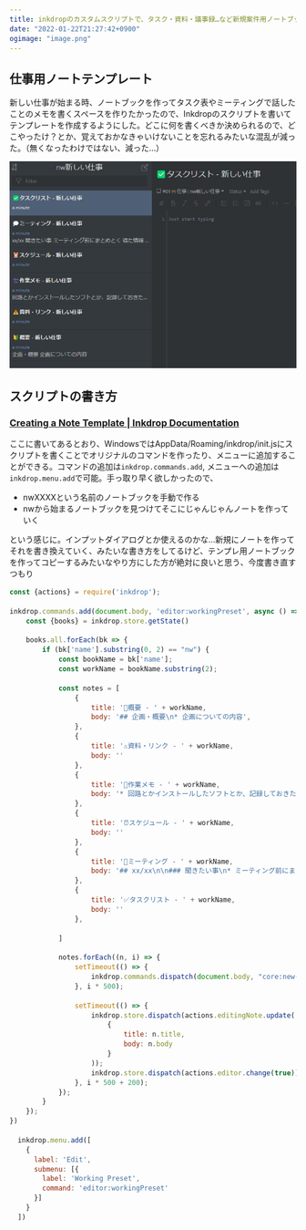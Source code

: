 ```yaml
---
title: inkdropのカスタムスクリプトで、タスク・資料・議事録…など新規案件用ノートブックを作る
date: "2022-01-22T21:27:42+0900"
ogimage: "image.png"
---
```


## 仕事用ノートテンプレート
新しい仕事が始まる時、ノートブックを作ってタスク表やミーティングで話したことのメモを書くスペースを作りたかったので、Inkdropのスクリプトを書いてテンプレートを作成するようにした。どこに何を書くべきか決められるので、どこやったけ？とか、覚えておかなきゃいけないことを忘れるみたいな混乱が減った。（無くなったわけではない、減った…）

![clipboard.png](image.png)

## スクリプトの書き方
### [Creating a Note Template | Inkdrop Documentation](https://docs.inkdrop.app/manual/creating-a-note-template#add-a-menu-to-invoke-the-command)
ここに書いてあるとおり、WindowsではAppData/Roaming/inkdrop/init.jsにスクリプトを書くことでオリジナルのコマンドを作ったり、メニューに追加することができる。コマンドの追加は`inkdrop.commands.add`, メニューへの追加は`inkdrop.menu.add`で可能。手っ取り早く欲しかったので、

* nwXXXXという名前のノートブックを手動で作る
* nwから始まるノートブックを見つけてそこにじゃんじゃんノートを作っていく

という感じに。インプットダイアログとか使えるのかな…新規にノートを作ってそれを書き換えていく、みたいな書き方をしてるけど、テンプレ用ノートブックを作ってコピーするみたいなやり方にした方が絶対に良いと思う、今度書き直すつもり

```js
const {actions} = require('inkdrop');

inkdrop.commands.add(document.body, 'editor:workingPreset', async () => {
    const {books} = inkdrop.store.getState()

    books.all.forEach(bk => {
        if (bk['name'].substring(0, 2) == "nw") {
            const bookName = bk['name'];
            const workName = bookName.substring(2);

            const notes = [
                {
                    title: '🔰概要 - ' + workName,
                    body: '## 企画・概要\n* 企画についての内容',
                },
                {
                    title: '⚠資料・リンク - ' + workName,
                    body: ''
                },
                {
                    title: '🔄作業メモ - ' + workName,
                    body: '* 回路とかインストールしたソフトとか、記録しておきたい作業工程についてはここ'
                },
                {
                    title: '⏰スケジュール - ' + workName,
                    body: ''
                },
                {
                    title: '💭ミーティング - ' + workName,
                    body: '## xx/xx\n\n### 聞きたい事\n* ミーティング前にまとめとく\n\n### 得た情報\n* とりあえず全部ここに！あとで各箇所に分配する\n\n### 新規タスク\n* これもとりあえず全部ここに'
                },
                {
                    title: '✅タスクリスト - ' + workName,
                    body: ''
                },
                
            ]

            notes.forEach((n, i) => {
                setTimeout(() => {
                    inkdrop.commands.dispatch(document.body, "core:new-note", {});
                }, i * 500);

                setTimeout(() => {
                    inkdrop.store.dispatch(actions.editingNote.update(
                        {
                            title: n.title,
                            body: n.body
                        }
                    ));
                    inkdrop.store.dispatch(actions.editor.change(true));        
                }, i * 500 + 200);
            });
        }
    });
})
  
  inkdrop.menu.add([
    {
      label: 'Edit',
      submenu: [{
        label: 'Working Preset',
        command: 'editor:workingPreset'
      }]
    }
  ])
```